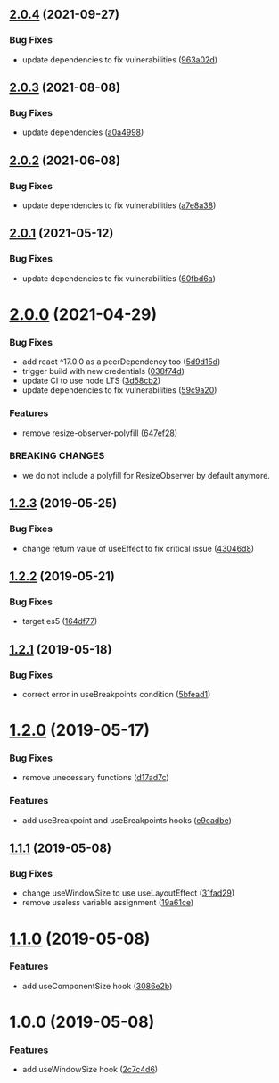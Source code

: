 ## [2.0.4](https://github.com/thomasthiebaud/react-use-size/compare/v2.0.3...v2.0.4) (2021-09-27)


### Bug Fixes

* update dependencies to fix vulnerabilities ([963a02d](https://github.com/thomasthiebaud/react-use-size/commit/963a02d86fe60c9f1890c81c6b03e99c7d7bdcc9))

## [2.0.3](https://github.com/thomasthiebaud/react-use-size/compare/v2.0.2...v2.0.3) (2021-08-08)


### Bug Fixes

* update dependencies ([a0a4998](https://github.com/thomasthiebaud/react-use-size/commit/a0a499857d57cffa5d4b801b1190fae6a2db8b39))

## [2.0.2](https://github.com/thomasthiebaud/react-use-size/compare/v2.0.1...v2.0.2) (2021-06-08)


### Bug Fixes

* update dependencies to fix vulnerabilities ([a7e8a38](https://github.com/thomasthiebaud/react-use-size/commit/a7e8a3847e5b58891abeb75e873e4ca41e9f8e36))

## [2.0.1](https://github.com/thomasthiebaud/react-use-size/compare/v2.0.0...v2.0.1) (2021-05-12)


### Bug Fixes

* update dependencies to fix vulnerabilities ([60fbd6a](https://github.com/thomasthiebaud/react-use-size/commit/60fbd6ab7b7f480c96c0a4f32baf9bb92f56061e))

# [2.0.0](https://github.com/thomasthiebaud/react-use-size/compare/v1.2.3...v2.0.0) (2021-04-29)


### Bug Fixes

* add react ^17.0.0 as a peerDependency too ([5d9d15d](https://github.com/thomasthiebaud/react-use-size/commit/5d9d15d15a66a711c7d65589bb1e99b0b98c1516))
* trigger build with new credentials ([038f74d](https://github.com/thomasthiebaud/react-use-size/commit/038f74d04141779a88a30a5460cfc9c8ac3556c8))
* update CI to use node LTS ([3d58cb2](https://github.com/thomasthiebaud/react-use-size/commit/3d58cb2c4d551ba7ab8cf944c6f204e96cbfb0b2))
* update dependencies to fix vulnerabilities ([59c9a20](https://github.com/thomasthiebaud/react-use-size/commit/59c9a20de6026f172565dfc2bce25d8e0497dc44))


### Features

* remove resize-observer-polyfill ([647ef28](https://github.com/thomasthiebaud/react-use-size/commit/647ef2836e8a9884142c90994607b774e7191336))


### BREAKING CHANGES

* we do not include a polyfill for ResizeObserver by default anymore.

## [1.2.3](https://github.com/thomasthiebaud/react-use-size/compare/v1.2.2...v1.2.3) (2019-05-25)


### Bug Fixes

* change return value of useEffect to fix critical issue ([43046d8](https://github.com/thomasthiebaud/react-use-size/commit/43046d8))

## [1.2.2](https://github.com/thomasthiebaud/react-use-size/compare/v1.2.1...v1.2.2) (2019-05-21)


### Bug Fixes

* target es5 ([164df77](https://github.com/thomasthiebaud/react-use-size/commit/164df77))

## [1.2.1](https://github.com/thomasthiebaud/react-use-size/compare/v1.2.0...v1.2.1) (2019-05-18)


### Bug Fixes

* correct error in useBreakpoints condition ([5bfead1](https://github.com/thomasthiebaud/react-use-size/commit/5bfead1))

# [1.2.0](https://github.com/thomasthiebaud/react-use-size/compare/v1.1.1...v1.2.0) (2019-05-17)


### Bug Fixes

* remove unecessary functions ([d17ad7c](https://github.com/thomasthiebaud/react-use-size/commit/d17ad7c))


### Features

* add useBreakpoint and useBreakpoints hooks ([e9cadbe](https://github.com/thomasthiebaud/react-use-size/commit/e9cadbe))

## [1.1.1](https://github.com/thomasthiebaud/react-use-size/compare/v1.1.0...v1.1.1) (2019-05-08)


### Bug Fixes

* change useWindowSize to use useLayoutEffect ([31fad29](https://github.com/thomasthiebaud/react-use-size/commit/31fad29))
* remove useless variable assignment ([19a61ce](https://github.com/thomasthiebaud/react-use-size/commit/19a61ce))

# [1.1.0](https://github.com/thomasthiebaud/react-use-size/compare/v1.0.0...v1.1.0) (2019-05-08)


### Features

* add useComponentSize hook ([3086e2b](https://github.com/thomasthiebaud/react-use-size/commit/3086e2b))

# 1.0.0 (2019-05-08)


### Features

* add useWindowSize hook ([2c7c4d6](https://github.com/thomasthiebaud/react-use-size/commit/2c7c4d6))
